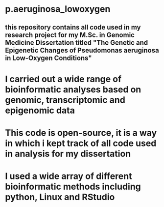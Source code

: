 # p.aeruginosa_lowoxygen

## this repository contains all code used in my research project for my M.Sc. in Genomic Medicine Dissertation titled "The Genetic and Epigenetic Changes of Pseudomonas aeruginosa in Low-Oxygen Conditions"
# I carried out a wide range of bioinformatic analyses based on genomic, transcriptomic and epigenomic data
# This code is open-source, it is a way in which i kept track of all code used in analysis for my dissertation

# I used a wide array of different bioinformatic methods including python, Linux and RStudio
